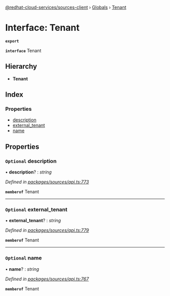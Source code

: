 [@redhat-cloud-services/sources-client](../README.md) › [Globals](../globals.md) › [Tenant](tenant.md)

# Interface: Tenant

**`export`** 

**`interface`** Tenant

## Hierarchy

* **Tenant**

## Index

### Properties

* [description](tenant.md#optional-description)
* [external_tenant](tenant.md#optional-external_tenant)
* [name](tenant.md#optional-name)

## Properties

### `Optional` description

• **description**? : *string*

*Defined in [packages/sources/api.ts:773](https://github.com/leSamo/javascript-clients/blob/master/packages/sources/api.ts#L773)*

**`memberof`** Tenant

___

### `Optional` external_tenant

• **external_tenant**? : *string*

*Defined in [packages/sources/api.ts:779](https://github.com/leSamo/javascript-clients/blob/master/packages/sources/api.ts#L779)*

**`memberof`** Tenant

___

### `Optional` name

• **name**? : *string*

*Defined in [packages/sources/api.ts:767](https://github.com/leSamo/javascript-clients/blob/master/packages/sources/api.ts#L767)*

**`memberof`** Tenant
